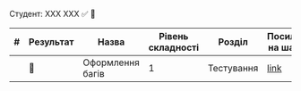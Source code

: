 Студент:
ХХХ ХХХ
:white_check_mark:
:black_square_button:

| #   | Результат             | Назва                | Рівень складності | Розділ     | Посилання на шаблон | 
| --- | ---                   | ---                  | ---               | ---        | ---                 |
|     | :black_square_button: | Оформлення багів     | 1                 | Тестування | [link](https://github.com/scholokov/long-travel-2/blob/qa-tasks/template/%D0%9E%D1%84%D0%BE%D1%80%D0%BC%D0%BB%D0%B5%D0%BD%D0%BD%D1%8F%20%D0%B1%D0%B0%D0%B3%D1%96%D0%B2.md)                    |
